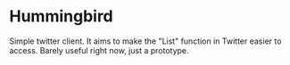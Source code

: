 # Hummingbird

Simple twitter client. It aims to make the "List" function in Twitter easier to access.
Barely useful right now, just a prototype.
